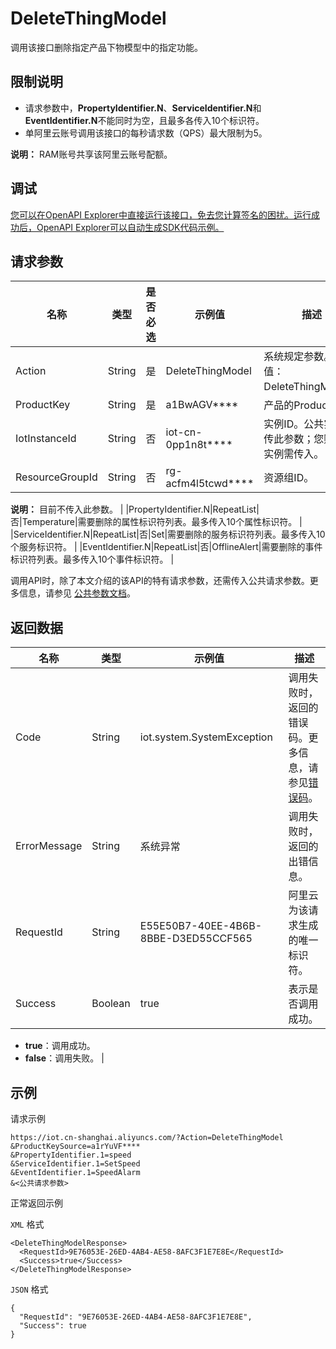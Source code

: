 # DeleteThingModel

调用该接口删除指定产品下物模型中的指定功能。

## 限制说明

-   请求参数中，**PropertyIdentifier.N**、**ServiceIdentifier.N**和**EventIdentifier.N**不能同时为空，且最多各传入10个标识符。
-   单阿里云账号调用该接口的每秒请求数（QPS）最大限制为5。

**说明：** RAM账号共享该阿里云账号配额。


## 调试

[您可以在OpenAPI Explorer中直接运行该接口，免去您计算签名的困扰。运行成功后，OpenAPI Explorer可以自动生成SDK代码示例。](https://api.aliyun.com/#product=Iot&api=DeleteThingModel&type=RPC&version=2018-01-20)

## 请求参数

|名称|类型|是否必选|示例值|描述|
|--|--|----|---|--|
|Action|String|是|DeleteThingModel|系统规定参数。取值：DeleteThingModel。 |
|ProductKey|String|是|a1BwAGV\*\*\*\*|产品的ProductKey。 |
|IotInstanceId|String|否|iot-cn-0pp1n8t\*\*\*\*|实例ID。公共实例不传此参数；您购买的实例需传入。 |
|ResourceGroupId|String|否|rg-acfm4l5tcwd\*\*\*\*|资源组ID。

 **说明：** 目前不传入此参数。 |
|PropertyIdentifier.N|RepeatList|否|Temperature|需要删除的属性标识符列表。最多传入10个属性标识符。 |
|ServiceIdentifier.N|RepeatList|否|Set|需要删除的服务标识符列表。最多传入10个服务标识符。 |
|EventIdentifier.N|RepeatList|否|OfflineAlert|需要删除的事件标识符列表。最多传入10个事件标识符。 |

调用API时，除了本文介绍的该API的特有请求参数，还需传入公共请求参数。更多信息，请参见 [公共参数文档](~~30561~~)。

## 返回数据

|名称|类型|示例值|描述|
|--|--|---|--|
|Code|String|iot.system.SystemException|调用失败时，返回的错误码。更多信息，请参见[错误码](~~87387~~)。 |
|ErrorMessage|String|系统异常|调用失败时，返回的出错信息。 |
|RequestId|String|E55E50B7-40EE-4B6B-8BBE-D3ED55CCF565|阿里云为该请求生成的唯一标识符。 |
|Success|Boolean|true|表示是否调用成功。

 -   **true**：调用成功。
-   **false**：调用失败。 |

## 示例

请求示例

```
https://iot.cn-shanghai.aliyuncs.com/?Action=DeleteThingModel
&ProductKeySource=a1rYuVF****
&PropertyIdentifier.1=speed
&ServiceIdentifier.1=SetSpeed
&EventIdentifier.1=SpeedAlarm
&<公共请求参数>
```

正常返回示例

`XML` 格式

```
<DeleteThingModelResponse>
  <RequestId>9E76053E-26ED-4AB4-AE58-8AFC3F1E7E8E</RequestId>
  <Success>true</Success>
</DeleteThingModelResponse>
```

`JSON` 格式

```
{
  "RequestId": "9E76053E-26ED-4AB4-AE58-8AFC3F1E7E8E",
  "Success": true
}
```

